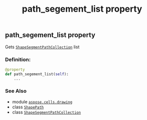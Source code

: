 ﻿---
title: path_segement_list property
second_title: Aspose.Cells for Python via .NET API References
description: 
type: docs
weight: 30
url: /aspose.cells.drawing/shapepath/path_segement_list/
is_root: false
---

## path_segement_list property


Gets [`ShapeSegmentPathCollection`](/cells/python-net/aspose.cells.drawing/shapesegmentpathcollection) list
### Definition:
```python
@property
def path_segement_list(self):
    ...
```

### See Also
* module [`aspose.cells.drawing`](../../)
* class [`ShapePath`](/cells/python-net/aspose.cells.drawing/shapepath)
* class [`ShapeSegmentPathCollection`](/cells/python-net/aspose.cells.drawing/shapesegmentpathcollection)
